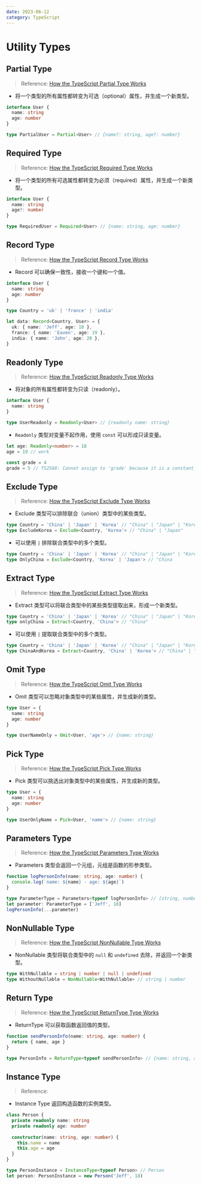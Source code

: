 ```yaml
---
date: 2023-06-12
category: TypeScript
---
```


# Utility Types

## Partial Type

> Reference: [How the TypeScript Partial Type Works](https://dev.to/smpnjn/how-the-typescript-partial-type-works-2klj)

- 将一个类型的所有属性都转变为可选（optional）属性，并生成一个新类型。

```ts {2,3,6}
interface User {
  name: string
  age: number
}

type PartialUser = Partial<User> // {name?: string, age?: number}
```

## Required Type

> Reference: [How the TypeScript Required Type Works](https://dev.to/smpnjn/how-the-typescript-required-type-works-2nlc)

- 将一个类型的所有可选属性都转变为必须（required）属性，并生成一个新类型。

```ts {3,5}
interface User {
  name: string
  age?: number
}

type RequiredUser = Required<User> // {name: string, age: number}
```

## Record Type

> Reference: [How the TypeScript Record Type Works](https://dev.to/smpnjn/how-the-typescript-record-type-works-1f5m)

- Record 可以确保一致性，接收一个键和一个值。

```ts
interface User {
  name: string
  age: number
}

type Country = 'uk' | 'france' | 'india'

let data: Record<Country, User> = {
  uk: { name: 'Jeff', age: 18 },
  france: { name: 'Eaven', age: 19 },
  india: { name: 'John', age: 20 },
}
```

## Readonly Type

> Reference: [How the TypeScript Readonly Type Works](https://dev.to/smpnjn/how-the-typescript-readonly-type-works-2on2)

- 将对象的所有属性都转变为只读（readonly）。

```ts
interface User {
  name: string
}

type UserReadonly = Readonly<User> // {readonly name: string}
```

- `Readonly` 类型对变量不起作用，使用 `const` 可以形成只读变量。

```ts
let age: Readonly<number> = 18
age = 19 // work

const grade = 4
grade = 5 // TS2588: Cannot assign to 'grade' because it is a constant.
```

## Exclude Type

> Reference: [How the TypeScript Exclude Type Works](https://dev.to/smpnjn/how-the-typescript-exclude-type-works-4j1)

- Exclude 类型可以排除联合（union）类型中的某些类型。

```ts
type Country = 'China' | 'Japan' | 'Korea' // "China" | "Japan" | "Korea"
type ExcludeKorea = Exclude<Country, 'Korea'> // "China" | "Japan"
```

- 可以使用 `|` 排除联合类型中的多个类型。

```ts
type Country = 'China' | 'Japan' | 'Korea' // "China" | "Japan" | "Korea"
type OnlyChina = Exclude<Country, 'Korea' | 'Japan'> // "China
```

## Extract Type

> Reference: [How the TypeScript Extract Type Works](https://dev.to/smpnjn/how-the-typescript-extract-type-works-26b0)

- Extract 类型可以将联合类型中的某些类型提取出来，形成一个新类型。

```ts
type Country = 'China' | 'Japan' | 'Korea' // "China" | "Japan" | "Korea"
type onlyChina = Extract<Country, 'China'> // "China"
```

- 可以使用 `|` 提取联合类型中的多个类型。

```ts
type Country = 'China' | 'Japan' | 'Korea' // "China" | "Japan" | "Korea"
type ChinaAndKorea = Extract<Country, 'China' | 'Korea'> // "China" | "Korea"
```

## Omit Type

> Reference: [How the TypeScript Omit Type Works](https://dev.to/smpnjn/how-the-typescript-omit-type-works-56jl)

- Omit 类型可以忽略对象类型中的某些属性，并生成新的类型。

```ts
type User = {
  name: string
  age: number
}

type UserNameOnly = Omit<User, 'age'> // {name: string}
```

## Pick Type

> Reference: [How the TypeScript Pick Type Works](https://dev.to/smpnjn/how-the-typescript-pick-type-works-aph)

- Pick 类型可以挑选出对象类型中的某些属性，并生成新的类型。

```ts
type User = {
  name: string
  age: number
}

type UserOnlyName = Pick<User, 'name'> // {name: string}
```

## Parameters Type

> Reference: [How the TypeScript Parameters Type Works](https://dev.to/smpnjn/how-the-typescript-parameters-type-works-49p5)

- Parameters 类型会返回一个元组，元组是函数的形参类型。

```ts
function logPersonInfo(name: string, age: number) {
  console.log(`name: ${name} - age: ${age}`)
}

type ParameterType = Parameters<typeof logPersonInfo> // [string, number]
let parameter: ParameterType = ['Jeff', 18]
logPersonInfo(...parameter)
```

## NonNullable Type

> Reference: [How the TypeScript NonNullable Type Works](https://dev.to/smpnjn/how-the-typescript-parameters-type-works-12h4)

- NonNullable 类型将联合类型中的 `null` 和 `undefined` 去除，并返回一个新类型。

```ts
type WithNullable = string | number | null | undefined
type WithoutNullable = NonNullable<WithNullable> // string | number
```

## Return Type

> Reference: [How the TypeScript ReturnType Type Works](https://dev.to/smpnjn/how-the-typescript-returntype-type-works-hao)

- ReturnType 可以获取函数返回值的类型。

```ts
function sendPersonInfo(name: string, age: number) {
  return { name, age }
}

type PersonInfo = ReturnType<typeof sendPersonInfo> // {name: string, age: number}
```

## Instance Type

> Reference: []()

- Instance Type 返回构造函数的实例类型。

```ts
class Person {
  private readonly name: string
  private readonly age: number
  
  constructor(name: string, age: number) {
    this.name = name
    this.age = age
  }
}

type PersonInstance = InstanceType<typeof Person> // Person
let person: PersonInstance = new Person('Jeff', 18)
```
